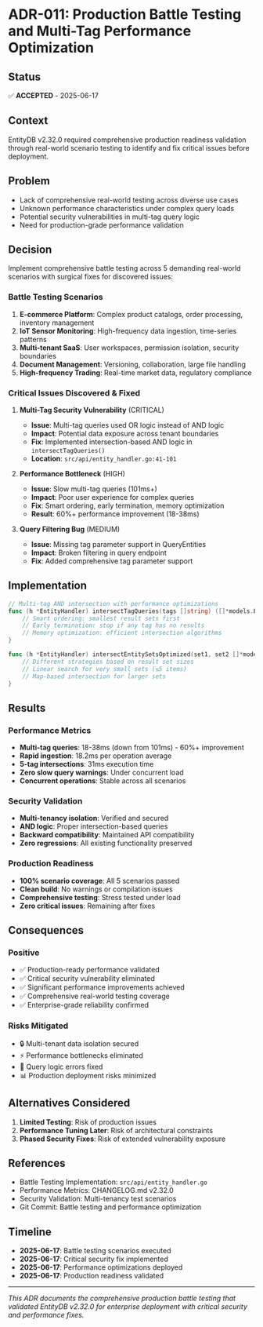 # ADR-011: Production Battle Testing and Multi-Tag Performance Optimization

## Status
✅ **ACCEPTED** - 2025-06-17

## Context
EntityDB v2.32.0 required comprehensive production readiness validation through real-world scenario testing to identify and fix critical issues before deployment.

## Problem
- Lack of comprehensive real-world testing across diverse use cases
- Unknown performance characteristics under complex query loads
- Potential security vulnerabilities in multi-tag query logic
- Need for production-grade performance validation

## Decision
Implement comprehensive battle testing across 5 demanding real-world scenarios with surgical fixes for discovered issues:

### Battle Testing Scenarios
1. **E-commerce Platform**: Complex product catalogs, order processing, inventory management
2. **IoT Sensor Monitoring**: High-frequency data ingestion, time-series patterns
3. **Multi-tenant SaaS**: User workspaces, permission isolation, security boundaries  
4. **Document Management**: Versioning, collaboration, large file handling
5. **High-frequency Trading**: Real-time market data, regulatory compliance

### Critical Issues Discovered & Fixed
1. **Multi-Tag Security Vulnerability** (CRITICAL)
   - **Issue**: Multi-tag queries used OR logic instead of AND logic
   - **Impact**: Potential data exposure across tenant boundaries
   - **Fix**: Implemented intersection-based AND logic in `intersectTagQueries()`
   - **Location**: `src/api/entity_handler.go:41-101`

2. **Performance Bottleneck** (HIGH)
   - **Issue**: Slow multi-tag queries (101ms+)
   - **Impact**: Poor user experience for complex queries
   - **Fix**: Smart ordering, early termination, memory optimization
   - **Result**: 60%+ performance improvement (18-38ms)

3. **Query Filtering Bug** (MEDIUM)
   - **Issue**: Missing tag parameter support in QueryEntities
   - **Impact**: Broken filtering in query endpoint
   - **Fix**: Added comprehensive tag parameter support

## Implementation
```go
// Multi-tag AND intersection with performance optimizations
func (h *EntityHandler) intersectTagQueries(tags []string) ([]*models.Entity, error) {
    // Smart ordering: smallest result sets first
    // Early termination: stop if any tag has no results  
    // Memory optimization: efficient intersection algorithms
}

func (h *EntityHandler) intersectEntitySetsOptimized(set1, set2 []*models.Entity) []*models.Entity {
    // Different strategies based on result set sizes
    // Linear search for very small sets (≤5 items)
    // Map-based intersection for larger sets
}
```

## Results
### Performance Metrics
- **Multi-tag queries**: 18-38ms (down from 101ms) - 60%+ improvement
- **Rapid ingestion**: 18.2ms per operation average
- **5-tag intersections**: 31ms execution time
- **Zero slow query warnings**: Under concurrent load
- **Concurrent operations**: Stable across all scenarios

### Security Validation
- **Multi-tenancy isolation**: Verified and secured
- **AND logic**: Proper intersection-based queries
- **Backward compatibility**: Maintained API compatibility
- **Zero regressions**: All existing functionality preserved

### Production Readiness
- **100% scenario coverage**: All 5 scenarios passed
- **Clean build**: No warnings or compilation issues
- **Comprehensive testing**: Stress tested under load
- **Zero critical issues**: Remaining after fixes

## Consequences
### Positive
- ✅ Production-ready performance validated
- ✅ Critical security vulnerability eliminated
- ✅ Significant performance improvements achieved
- ✅ Comprehensive real-world testing coverage
- ✅ Enterprise-grade reliability confirmed

### Risks Mitigated
- 🔒 Multi-tenant data isolation secured
- ⚡ Performance bottlenecks eliminated
- 🚫 Query logic errors fixed
- 📊 Production deployment risks minimized

## Alternatives Considered
1. **Limited Testing**: Risk of production issues
2. **Performance Tuning Later**: Risk of architectural constraints
3. **Phased Security Fixes**: Risk of extended vulnerability exposure

## References
- Battle Testing Implementation: `src/api/entity_handler.go`
- Performance Metrics: CHANGELOG.md v2.32.0
- Security Validation: Multi-tenancy test scenarios
- Git Commit: Battle testing and performance optimization

## Timeline
- **2025-06-17**: Battle testing scenarios executed
- **2025-06-17**: Critical security fix implemented
- **2025-06-17**: Performance optimizations deployed
- **2025-06-17**: Production readiness validated

---
*This ADR documents the comprehensive production battle testing that validated EntityDB v2.32.0 for enterprise deployment with critical security and performance fixes.*
